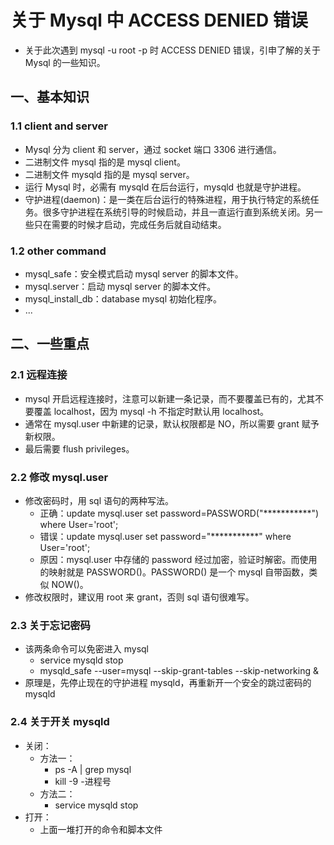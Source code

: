 # 关于 Mysql 中 ACCESS DENIED 错误
- 关于此次遇到 mysql -u root -p 时 ACCESS DENIED 错误，引申了解的关于 Mysql 的一些知识。

## 一、基本知识
### 1.1  client and server
- Mysql 分为 client 和 server，通过 socket 端口 3306 进行通信。
- 二进制文件 mysql 指的是 mysql client。
- 二进制文件 mysqld 指的是 mysql server。
- 运行 Mysql 时，必需有 mysqld 在后台运行，mysqld 也就是守护进程。
- 守护进程(daemon)：是一类在后台运行的特殊进程，用于执行特定的系统任务。很多守护进程在系统引导的时候启动，并且一直运行直到系统关闭。另一些只在需要的时候才启动，完成任务后就自动结束。

### 1.2 other command
- mysql_safe：安全模式启动 mysql server 的脚本文件。
- mysql.server：启动 mysql server 的脚本文件。
- mysql_install_db：database mysql 初始化程序。
- ...

## 二、一些重点
### 2.1 远程连接
- mysql 开启远程连接时，注意可以新建一条记录，而不要覆盖已有的，尤其不要覆盖 localhost，因为 mysql -h 不指定时默认用 localhost。
- 通常在 mysql.user 中新建的记录，默认权限都是 NO，所以需要 grant 赋予新权限。
- 最后需要 flush privileges。

### 2.2 修改 mysql.user
- 修改密码时，用 sql 语句的两种写法。
	- 正确：update mysql.user set password=PASSWORD("***********") where User='root';
	- 错误：update mysql.user set password="***********" where User='root';
	- 原因：mysql.user 中存储的 password 经过加密，验证时解密。而使用的映射就是 PASSWORD()。PASSWORD() 是一个 mysql 自带函数，类似 NOW()。
- 修改权限时，建议用 root 来 grant，否则 sql 语句很难写。

### 2.3 关于忘记密码
- 该两条命令可以免密进入 mysql
	- service mysqld stop
  - mysqld_safe --user=mysql --skip-grant-tables --skip-networking &
- 原理是，先停止现在的守护进程 mysqld，再重新开一个安全的跳过密码的 mysqld

### 2.4 关于开关 mysqld
- 关闭：
	- 方法一：
		- ps -A | grep mysql
		- kill -9 -进程号
	- 方法二：
		- service mysqld stop
- 打开：
	- 上面一堆打开的命令和脚本文件







